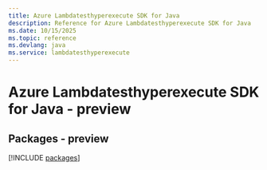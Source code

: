 ```yaml
---
title: Azure Lambdatesthyperexecute SDK for Java
description: Reference for Azure Lambdatesthyperexecute SDK for Java
ms.date: 10/15/2025
ms.topic: reference
ms.devlang: java
ms.service: lambdatesthyperexecute
---
```

# Azure Lambdatesthyperexecute SDK for Java - preview
## Packages - preview
[!INCLUDE [packages](lambdatesthyperexecute-index.md)]